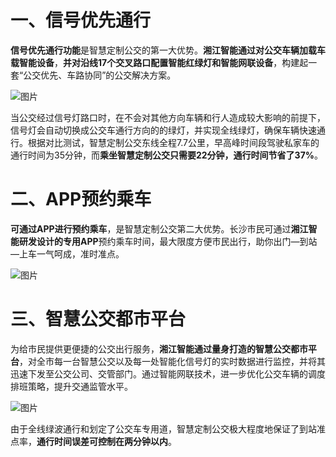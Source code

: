 # 一、信号优先通行

**信号优先通行功能**是智慧定制公交的第一大优势。**湘江智能通过对公交车辆加载车载智能设备**，**并对沿线17个交叉路口配置智能红绿灯和智能网联设备**，构建起一套“公交优先、车路协同”的公交解决方案。



![图片](https://mmbiz.qpic.cn/mmbiz_png/n7nlib4ic7hO6P5tjwPu9Ze8VJYMF5r95gQ0HpArzpuwWf4fSSO6p51VD274axNjYAj7icB5uhX5unl6g2PjlrE0g/640?wx_fmt=png&tp=webp&wxfrom=5&wx_lazy=1&wx_co=1)



当公交经过信号灯路口时，在不会对其他方向车辆和行人造成较大影响的前提下，信号灯会自动切换成公交车通行方向的的绿灯，并实现全线绿灯，确保车辆快速通行。根据对比测试，智慧定制公交东线全程7.7公里，早高峰时间段驾驶私家车的通行时间为35分钟，而**乘坐智慧定制公交只需要22分钟，通行时间节省了37%**。

# 二、APP预约乘车

**可通过APP进行预约乘车**，是智慧定制公交第二大优势。长沙市民可通过**湘江智能研发设计的专用APP**预约乘车时间，最大限度方便市民出行，助你出门—到站—上车一气呵成，准时准点。

![图片](https://mmbiz.qpic.cn/mmbiz_png/n7nlib4ic7hO6P5tjwPu9Ze8VJYMF5r95g3VUrzDPuyn5shb5PzvWSiaMaQSw1ZKYvXFabqL6ss4EL8mBb6LLmxGg/640?wx_fmt=png&tp=webp&wxfrom=5&wx_lazy=1&wx_co=1)

# 三、智慧公交都市平台

为给市民提供更便捷的公交出行服务，**湘江智能通过量身打造的智慧公交都市平台**，对全市每一台智慧公交以及每一处智能化信号灯的实时数据进行监控，并将其迅速下发至公交公司、交管部门。通过智能网联技术，进一步优化公交车辆的调度排班策略，提升交通监管水平。



![图片](https://mmbiz.qpic.cn/mmbiz_jpg/n7nlib4ic7hO6P5tjwPu9Ze8VJYMF5r95gadPWmqq6Pic5C1F6EQIoS5k9GKye7jGeWD8fsvjdsmgnxo3xs3VwtJw/640?wx_fmt=jpeg&tp=webp&wxfrom=5&wx_lazy=1&wx_co=1)



由于全线绿波通行和划定了公交车专用道，智慧定制公交极大程度地保证了到站准点率，**通行时间误差可控制在两分钟以内**。